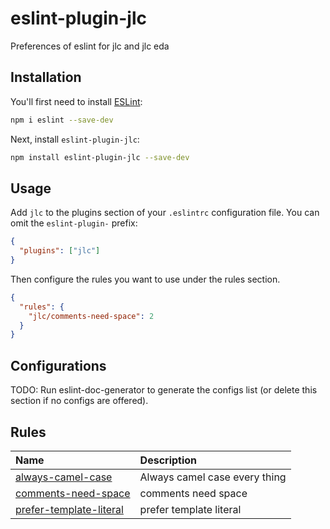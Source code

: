# eslint-plugin-jlc

Preferences of eslint for jlc and jlc eda

## Installation

You'll first need to install [ESLint](https://eslint.org/):

```sh
npm i eslint --save-dev
```

Next, install `eslint-plugin-jlc`:

```sh
npm install eslint-plugin-jlc --save-dev
```

## Usage

Add `jlc` to the plugins section of your `.eslintrc` configuration file. You can omit the `eslint-plugin-` prefix:

```json
{
  "plugins": ["jlc"]
}
```

Then configure the rules you want to use under the rules section.

```json
{
  "rules": {
    "jlc/comments-need-space": 2
  }
}
```

## Configurations

<!-- begin auto-generated configs list -->

TODO: Run eslint-doc-generator to generate the configs list (or delete this section if no configs are offered).

<!-- end auto-generated configs list -->

## Rules

<!-- begin auto-generated rules list -->

| Name                                                             | Description                   |
| :--------------------------------------------------------------- | :---------------------------- |
| [always-camel-case](docs/rules/always-camel-case.md)             | Always camel case every thing |
| [comments-need-space](docs/rules/comments-need-space.md)         | comments need space           |
| [prefer-template-literal](docs/rules/prefer-template-literal.md) | prefer template literal       |

<!-- end auto-generated rules list -->
